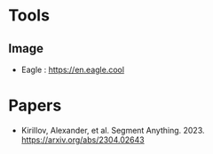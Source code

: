 # Tools

## Image
- Eagle : https://en.eagle.cool

# Papers
- Kirillov, Alexander, et al. Segment Anything. 2023. https://arxiv.org/abs/2304.02643